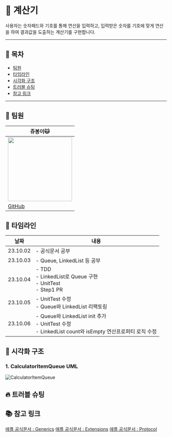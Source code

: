 # 🧮 계산기
사용자는 숫자패드와 기호를 통해 연산을 입력하고,
입력받은 숫자를 기호에 맞게 연산을 하여 결과값을 도출하는 계산기를 구현합니다.

---
## 🔎 목차
- [팀원](#-팀원)
- [타임라인](#-타임라인)
- [시각화 구조](#-시각화-구조)
- [트러블 슈팅](#-트러블-슈팅)
- [참고 링크](#-참고-링크)

---
## 👥 팀원
|쥬봉이🐱|
|---|
|<img src="https://avatars.githubusercontent.com/u/126065608?v=4" width="200" height="200">|
|[GitHub](https://github.com/jyubong)|

## 📅 타임라인
|날짜|내용|
|------|---|
|23.10.02|- 공식문서 공부|
|23.10.03|- Queue, LinkedList 등 공부|
|23.10.04|- TDD <br> - LinkedList로 Queue 구현 <br>- UnitTest <br>- Step1 PR|
|23.10.05|- UnitTest 수정 <br> - Queue와 LinkedList 리팩토링|
|23.10.06|- Queue와 LinkedList init 추가 <br> - UnitTest 수정 <br> - LinkedList count와 isEmpty 연산프로퍼티 로직 수정|


## 👀 시각화 구조
### 1. CalculatorItemQueue UML
![CalculatorItemQueue](https://github.com/jyubong/ios-calculator-app/assets/126065608/1bf398a3-04ff-4e05-8177-e40b8a8a4e12)


## 🔥 트러블 슈팅

## 📚 참고 링크
[애플 공식문서 : Generics](https://docs.swift.org/swift-book/documentation/the-swift-programming-language/generics/)
[애플 공식문서 : Extensions](https://docs.swift.org/swift-book/documentation/the-swift-programming-language/extensions/)
[애플 공식문서 : Protocol](https://docs.swift.org/swift-book/documentation/the-swift-programming-language/protocols/)


